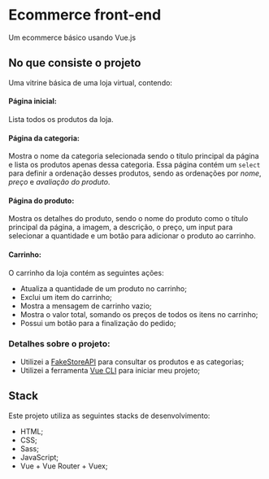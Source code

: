 # Ecommerce front-end
Um ecommerce básico usando Vue.js

## No que consiste o projeto

Uma vitrine básica de uma loja virtual, contendo:

#### Página inicial: 
Lista todos os produtos da loja.

#### Página da categoria: 
Mostra o nome da categoria selecionada sendo o título principal da página e lista os produtos apenas dessa categoria. Essa página contém um `select` para definir a ordenação desses produtos, sendo as ordenações por *nome*, *preço* e *avaliação do produto*.

#### Página do produto: 
Mostra os detalhes do produto, sendo o nome do produto como o título principal da página, a imagem, a descrição, o preço, um input para selecionar a quantidade e um botão para adicionar o produto ao carrinho.

#### Carrinho: 

O carrinho da loja contém as seguintes ações:

- Atualiza a quantidade de um produto no carrinho;
- Exclui um item do carrinho;
- Mostra a mensagem de carrinho vazio;
- Mostra o valor total, somando os preços de todos os itens no carrinho;
- Possui um botão para a finalização do pedido;


### Detalhes sobre o projeto: 

- Utilizei a [FakeStoreAPI](https://fakestoreapi.com/docs) para consultar os produtos e as categorias;
- Utilizei a ferramenta [Vue CLI](https://cli.vuejs.org/) para iniciar meu projeto;


## Stack

Este projeto utiliza as seguintes stacks de desenvolvimento:

- HTML;
- CSS;
- Sass;
- JavaScript;
- Vue + Vue Router + Vuex;
